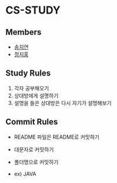# CS-STUDY


## Members

- [송지연](https://github.com/Jiyeon526)
- [정지홍](https://github.com/JeongJihong)



## Study Rules

1. 각자 공부해오기
2. 상대방에게 설명하기
3. 설명을 들은 상대방은 다시 자기가 설명해보기



## Commit Rules

- README 파일은 README로 커밋하기
- 대문자로 커밋하기
- 폴더명으로 커밋하기

- ex) JAVA
